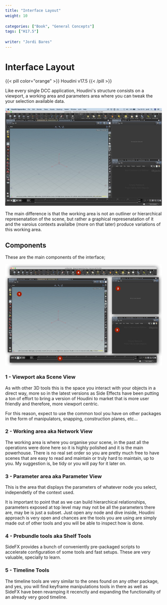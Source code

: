 ```yaml
---
title: "Interface Layout"
weight: 10

categories: ["Book", "General Concepts"]
tags: ["H17.5"]

writer: "Jordi Bares"
---
```


# Interface Layout

{{< pill color="orange" >}}
Houdini v17.5
{{< /pill >}}

Like every single DCC application, Houdini's structure consists on a viewport, a working area and parameters area where you can tweak the your selection available data.

![Default UI Layout][1]

The main difference is that the working area is not an outliner or hierarchical represenatation of the scene, but rather a graphical represenatation of it and the varoius contexts availalbe (more on that later) produce variations of this working area.

## Components

These are the main components of the interface;

![UI Components][2]

### 1 - Viewport aka Scene View

As with other 3D tools this is the space you interact with your objects in a direct way, more so in the latest versions as Side Effects have been putting a ton of effort to bring a version of Houdini to market that is more user friendly and therefore, more viewport centric.

For this reason, expect to use the common tool you have on other packages in the form of manipulators, snapping, construction planes, etc...

### 2 - Working area aka Network View

The working area is where you organise your scene, in the past all the operations were done here so it is highly polished and it is the main powerhouse. There is no real set order so you are pretty much free to have scenes that are easy to read and maintain or truly hard to maintain, up to you.
My suggestion is, be tidy or you will pay for it later on.

### 3 - Parameter area aka Parameter View

This is the area that displays the parameters of whatever node you select, independetly of the context used.

It is important to point that as we can build hierarchical relationships, parameters exposed at top level may may not be all the parameters there are, may be is just a subset. Just open any node and dive inside, Houdini approach is very open and chances are the tools you are using are simply made out of other tools and you will be able to inspect how is done. 

### 4 - Prebundle tools aka Shelf Tools

SideFX provides a bunch of conveniently pre-packaged scripts to accelerate configuration of some tools and fast setups. These are very valuable, specially to learn.

### 5 - Timeline Tools

The timeline tools are very similar to the ones found on any other package, and yes, you will find keyframe manipulations tools in there as well as SideFX have been revamping it recenctly and expanding the functionality of an already very good timeline.


[1]: ui__1_empty.jpg
[2]: ui__2_components.jpg
[3]: ui__3_newDesktop.jpg
[4]: ui__4_newDesktopWithParams.jpg



